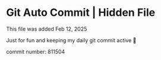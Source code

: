 # Git Auto Commit | Hidden File

This file was added Feb 12, 2025

Just for fun and keeping my daily git commit active 🤪

commit number: 811504
